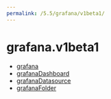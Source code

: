```yaml
---
permalink: /5.5/grafana/v1beta1/
---
```


# grafana.v1beta1



* [grafana](grafana.md)
* [grafanaDashboard](grafanaDashboard.md)
* [grafanaDatasource](grafanaDatasource.md)
* [grafanaFolder](grafanaFolder.md)